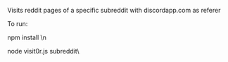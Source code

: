 Visits reddit pages of a specific subreddit with discordapp.com as referer


To run:

npm install \n

node visit0r.js subreddit\

